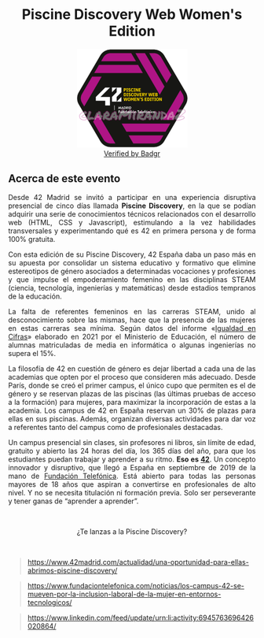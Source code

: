 <h1 align=center>Piscine Discovery Web Women's Edition</h1>

<p align=center>
<img src="images/42Madrid-Piscine-Discovery-Web-Womens-Edition-claraMirandaZ.png" width="225px" />
<br/>
<a href="https://eu.badgr.com/public/assertions/9MQIFk58Qc2-4dwVdr8dpQ" target="_blank">Verified by Badgr</a>
</p>

<h2>Acerca de este evento</h2>

<p align=justify>
Desde 42 Madrid se invitó a participar en una experiencia disruptiva presencial de cinco días llamada <b>Piscine Discovery</b>, en la que se podían adquirir una serie de conocimientos técnicos relacionados con el desarrollo web (HTML, CSS y Javascript), estimulando a la vez habilidades transversales y experimentando qué es 42 en primera persona y de forma 100% gratuita.</p>

<p align=justify>
Con esta edición de su Piscine Discovery, 42 España daba un paso más en su apuesta por consolidar un sistema educativo y formativo que elimine estereotipos de género asociados a determinadas vocaciones y profesiones y que impulse el empoderamiento femenino en las disciplinas STEAM (ciencia, tecnología, ingenierías y matemáticas) desde estadios tempranos de la educación.</p>

<p align=justify>
La falta de referentes femeninos en las carreras STEAM, unido al desconocimiento sobre las mismas, hace que la presencia de las mujeres en estas carreras sea mínima. Según datos del informe «<a href="https://www.educacionyfp.gob.es/dam/jcr:8d11c459-d25f-4113-a53b-5b97a91dd8cb/cifrasmefp2021.pdf" target="_blank">Igualdad en Cifras</a>» elaborado en 2021 por el Ministerio de Educación, el número de alumnas matriculadas de media en informática o algunas ingenierías no supera el 15%.</p>

<p align=justify>
La filosofía de 42 en cuestión de género es dejar libertad a cada una de las academias que opten por el proceso que consideren más adecuado. Desde París, donde se creó el primer campus, el único cupo que permiten es el de género y se reservan plazas de las piscinas (las últimas pruebas de acceso a la formación) para mujeres, para maximizar la incorporación de estas a la academia. Los campus de 42 en España reservan un 30% de plazas para ellas en sus piscinas. Además, organizan diversas actividades para dar voz a referentes tanto del campus como de profesionales destacadas.</p>

<p align=justify>
Un campus presencial sin clases, sin profesores ni libros, sin límite de edad, gratuito y abierto las 24 horas del día, los 365 días del año, para que los estudiantes puedan trabajar y aprender a su ritmo. <b>Eso es <a href="https://42.fr/" target="_blank">42</a></b>. Un concepto innovador y disruptivo, que llegó a España en septiembre de 2019 de la mano de <a href="https://www.fundaciontelefonica.com/" target="_blank">Fundación Telefónica</a>. Está abierto para todas las personas mayores de 18 años que aspiran a convertirse en profesionales de alto nivel. Y no se necesita titulación ni formación previa. Solo ser perseverante y tener ganas de “aprender a aprender”. </p>

<br />

<p align=center>¿Te lanzas a la Piscine Discovery?</p>

<br />

> https://www.42madrid.com/actualidad/una-oportunidad-para-ellas-abrimos-piscine-discovery/

> https://www.fundaciontelefonica.com/noticias/los-campus-42-se-mueven-por-la-inclusion-laboral-de-la-mujer-en-entornos-tecnologicos/

> https://www.linkedin.com/feed/update/urn:li:activity:6945763696426020864/
